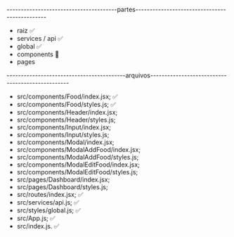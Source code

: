 ---------------------------------------partes----------------------------------------------

- raiz :white_check_mark:
- services / api :white_check_mark:
- global :white_check_mark:
- components :construction:
- pages

------------------------------------------arquivos-------------------------------------------------

- src/components/Food/index.jsx; :white_check_mark:
- src/components/Food/styles.js; :white_check_mark:
- src/components/Header/index.jsx;
- src/components/Header/styles.js;
- src/components/Input/index.jsx;
- src/components/Input/styles.js;
- src/components/Modal/index.jsx;
- src/components/ModalAddFood/index.jsx;
- src/components/ModalAddFood/styles.js;
- src/components/ModalEditFood/index.jsx;
- src/components/ModalEditFood/styles.js;
- src/pages/Dashboard/index.jsx;
- src/pages/Dashboard/styles.js;
- src/routes/index.jsx; :white_check_mark:
- src/services/api.js; :white_check_mark:
- src/styles/global.js; :white_check_mark:
- src/App.js; :white_check_mark:
- src/index.js. :white_check_mark:




